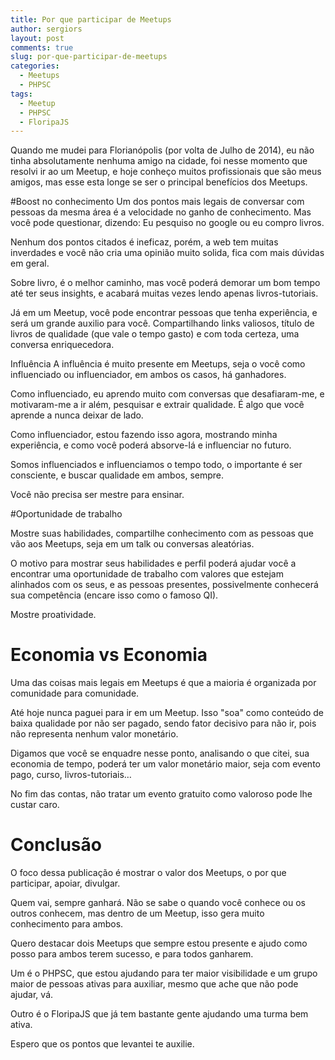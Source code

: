 ```yaml
---
title: Por que participar de Meetups
author: sergiors
layout: post
comments: true
slug: por-que-participar-de-meetups
categories:
  - Meetups
  - PHPSC
tags:
  - Meetup
  - PHPSC
  - FloripaJS
---
```


Quando me mudei para Florianópolis (por volta de Julho de 2014), eu não tinha absolutamente nenhuma amigo na cidade, foi nesse momento que resolvi ir ao um Meetup, e hoje conheço muitos profissionais que são meus amigos, mas esse esta longe se ser o principal benefícios dos Meetups.

#Boost no conhecimento
Um dos pontos mais legais de conversar com pessoas da mesma área é a velocidade no ganho de conhecimento. Mas você pode questionar, dizendo: Eu pesquiso no google ou eu compro livros.

Nenhum dos pontos citados é ineficaz, porém, a web tem muitas inverdades e você não cria uma opinião muito solida, fica com mais dúvidas em geral.

Sobre livro, é o melhor caminho, mas você poderá demorar um bom tempo até ter seus insights, e acabará muitas vezes lendo apenas livros-tutoriais.

Já em um Meetup, você pode encontrar pessoas que tenha experiência, e será um grande auxilio para você. Compartilhando links valiosos, título de livros de qualidade (que vale o tempo gasto) e com toda certeza, uma conversa enriquecedora.

Influência A influência é muito presente em Meetups, seja o você como influenciado ou influenciador, em ambos os casos, há ganhadores.

Como influenciado, eu aprendo muito com conversas que desafiaram-me, e motivaram-me a ir além, pesquisar e extrair qualidade. É algo que você aprende a nunca deixar de lado.

Como influenciador, estou fazendo isso agora, mostrando minha experiência, e como você poderá absorve-lá e influenciar no futuro.

Somos influenciados e influenciamos o tempo todo, o importante é ser consciente, e buscar qualidade em ambos, sempre.

Você não precisa ser mestre para ensinar.

#Oportunidade de trabalho

Mostre suas habilidades, compartilhe conhecimento com as pessoas que vão aos Meetups, seja em um talk ou conversas aleatórias.

O motivo para mostrar seus habilidades e perfil poderá ajudar você a encontrar uma oportunidade de trabalho com valores que estejam alinhados com os seus, e as pessoas presentes, possivelmente conhecerá sua competência (encare isso como o famoso QI).

Mostre proatividade.

# Economia vs Economia
Uma das coisas mais legais em Meetups é que a maioria é organizada por comunidade para comunidade. 

Até hoje nunca paguei para ir em um Meetup. Isso "soa" como conteúdo de baixa qualidade por não ser pagado, sendo fator decisivo para não ir, pois não representa nenhum valor monetário.

Digamos que você se enquadre nesse ponto, analisando o que citei, sua economia de tempo, poderá ter um valor monetário maior, seja com evento pago, curso, livros-tutoriais… 

No fim das contas, não tratar um evento gratuito como valoroso pode lhe custar caro.


# Conclusão
O foco dessa publicação é mostrar o valor dos Meetups, o por que participar, apoiar, divulgar.

Quem vai, sempre ganhará. Não se sabe o quando você conhece ou os outros conhecem, mas dentro de um Meetup, isso gera muito conhecimento para ambos.

Quero destacar dois Meetups que sempre estou presente e ajudo como posso para ambos terem sucesso, e para todos ganharem. 

Um é o PHPSC, que estou ajudando para ter maior visibilidade e um grupo maior de pessoas ativas para auxiliar, mesmo que ache que não pode ajudar, vá.

Outro é o FloripaJS que já tem bastante gente ajudando uma turma bem ativa.

Espero que os pontos que levantei te auxilie.
